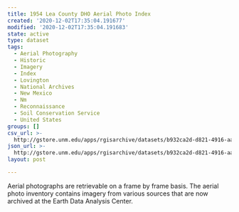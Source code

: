 ```yaml
---
title: 1954 Lea County DHO Aerial Photo Index
created: '2020-12-02T17:35:04.191677'
modified: '2020-12-02T17:35:04.191683'
state: active
type: dataset
tags:
  - Aerial Photography
  - Historic
  - Imagery
  - Index
  - Lovington
  - National Archives
  - New Mexico
  - Nm
  - Reconnaissance
  - Soil Conservation Service
  - United States
groups: []
csv_url: >-
  http://gstore.unm.edu/apps/rgisarchive/datasets/b932ca2d-d821-4916-aaea-3d5510be417f/dho_1954.derived.csv
json_url: >-
  http://gstore.unm.edu/apps/rgisarchive/datasets/b932ca2d-d821-4916-aaea-3d5510be417f/dho_1954.derived.json
layout: post

---
```

Aerial photographs are retrievable on a frame by frame basis. The aerial photo inventory contains imagery from various sources that are now archived at the Earth Data Analysis Center.
